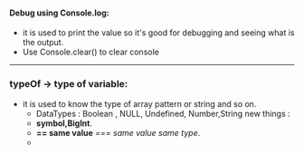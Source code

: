 #### Debug using Console.log:
- it is used to print the value so it's good for debugging and seeing what is the output.
- Use Console.clear() to clear console
___
### typeOf -> type of variable:
- it is used to know the type of array pattern or string and so on.
	- DataTypes : Boolean , NULL, Undefined, Number,String  new things :
	- __symbol,BigInt__.
	- **== same value**  _=== same value same type_.
	- 
